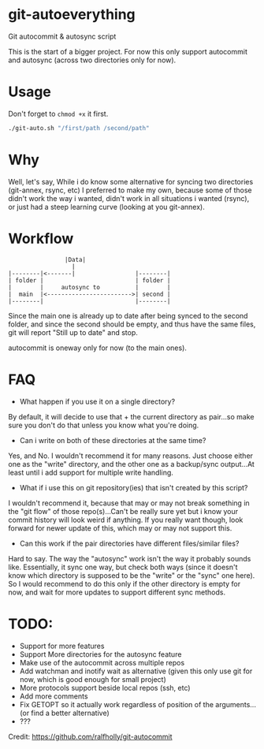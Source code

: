 # git-autoeverything
Git autocommit &amp; autosync script

This is the start of a bigger project. For now this only support autocommit and autosync (across two directories only for now).

# Usage


Don't forget to `chmod +x` it first.

```bash
./git-auto.sh "/first/path /second/path"
```

# Why

Well, let's say, While i do know some alternative for syncing two directories (git-annex, rsync, etc) I preferred to make my own, because some of those didn't work the way i wanted, didn't work in all situations i wanted (rsync), or just had a steep learning curve (looking at you git-annex).

# Workflow

```
                |Data|    
                  |
|--------|<-------|                 |--------|
| folder |                          | folder |
|        |     autosync to          |        |
|  main  |<------------------------>| second |
|--------|                          |--------|
```
Since the main one is already up to date after being synced to the second folder, and since the second should be empty, and thus have the same files, git will report "Still up to date" and stop.

autocommit is oneway only for now (to the main ones).

# FAQ

- What happen if you use it on a single directory?

By default, it will decide to use that + the current directory as pair...so make sure you don't do that unless you know what you're doing.

- Can i write on both of these directories at the same time?

Yes, and No. I wouldn't recommend it for many reasons. Just choose either one as the "write" directory, and the other one as a backup/sync output...At least until i add support for multiple write handling.

- What if i use this on git repository(ies) that isn't created by this script?

I wouldn't recommend it, because that may or may not break something in the "git flow" of those repo(s)...Can't be really sure yet but i know your commit history will look weird if anything. If you really want though, look forward for newer update of this, which may or may not support this.

- Can this work if the pair directories have different files/similar files?

Hard to say. The way the "autosync" work isn't the way it probably sounds like. Essentially, it sync one way, but check both ways (since it doesn't know which directory is supposed to be the "write" or the "sync" one here). So I would recommend to do this only if the other directory is empty for now, and wait for more updates to support different sync methods.

# TODO:

- Support for more features
- Support More directories for the autosync feature
- Make use of the autocommit across multiple repos
- Add watchman and inotify wait as alternative (given this only use git for now, which is good enough for small project)
- More protocols support beside local repos (ssh, etc)
- Add more comments
- Fix GETOPT so it actually work regardless of position of the arguments...(or find a better alternative)
- ???

Credit: https://github.com/ralfholly/git-autocommit
